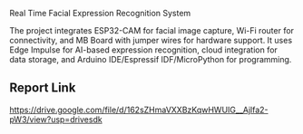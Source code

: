 Real Time Facial Expression Recognition System

The project integrates ESP32-CAM for facial image capture, Wi-Fi router for connectivity, and MB Board with jumper wires for hardware support. It uses Edge Impulse for AI-based expression recognition, cloud integration for data storage, and Arduino IDE/Espressif IDF/MicroPython for programming.

## Report Link
https://drive.google.com/file/d/162sZHmaVXXBzKqwHWUIG__Ajlfa2-pW3/view?usp=drivesdk
